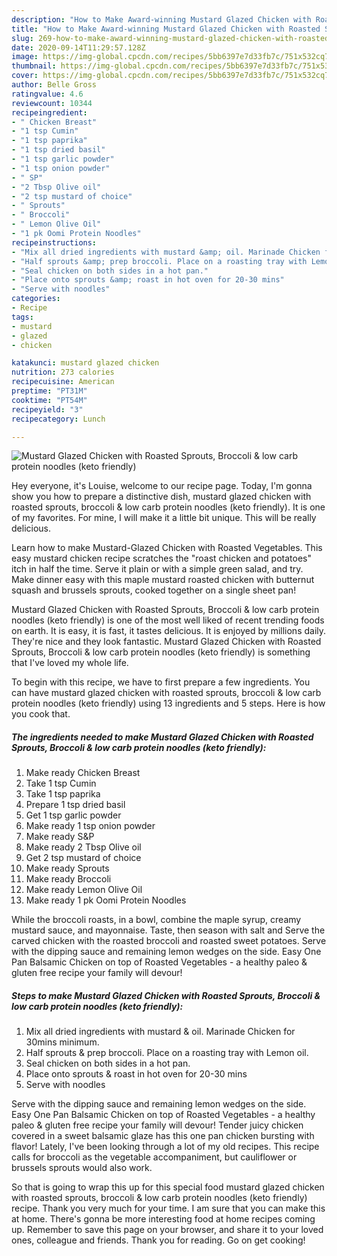 ```yaml
---
description: "How to Make Award-winning Mustard Glazed Chicken with Roasted Sprouts, Broccoli &amp;amp; low carb protein noodles (keto friendly)"
title: "How to Make Award-winning Mustard Glazed Chicken with Roasted Sprouts, Broccoli &amp;amp; low carb protein noodles (keto friendly)"
slug: 269-how-to-make-award-winning-mustard-glazed-chicken-with-roasted-sprouts-broccoli-and-amp-low-carb-protein-noodles-keto-friendly
date: 2020-09-14T11:29:57.128Z
image: https://img-global.cpcdn.com/recipes/5bb6397e7d33fb7c/751x532cq70/mustard-glazed-chicken-with-roasted-sprouts-broccoli-low-carb-protein-noodles-keto-friendly-recipe-main-photo.jpg
thumbnail: https://img-global.cpcdn.com/recipes/5bb6397e7d33fb7c/751x532cq70/mustard-glazed-chicken-with-roasted-sprouts-broccoli-low-carb-protein-noodles-keto-friendly-recipe-main-photo.jpg
cover: https://img-global.cpcdn.com/recipes/5bb6397e7d33fb7c/751x532cq70/mustard-glazed-chicken-with-roasted-sprouts-broccoli-low-carb-protein-noodles-keto-friendly-recipe-main-photo.jpg
author: Belle Gross
ratingvalue: 4.6
reviewcount: 10344
recipeingredient:
- " Chicken Breast"
- "1 tsp Cumin"
- "1 tsp paprika"
- "1 tsp dried basil"
- "1 tsp garlic powder"
- "1 tsp onion powder"
- " SP"
- "2 Tbsp Olive oil"
- "2 tsp mustard of choice"
- " Sprouts"
- " Broccoli"
- " Lemon Olive Oil"
- "1 pk Oomi Protein Noodles"
recipeinstructions:
- "Mix all dried ingredients with mustard &amp; oil. Marinade Chicken for 30mins minimum."
- "Half sprouts &amp; prep broccoli. Place on a roasting tray with Lemon oil."
- "Seal chicken on both sides in a hot pan."
- "Place onto sprouts &amp; roast in hot oven for 20-30 mins"
- "Serve with noodles"
categories:
- Recipe
tags:
- mustard
- glazed
- chicken

katakunci: mustard glazed chicken 
nutrition: 273 calories
recipecuisine: American
preptime: "PT31M"
cooktime: "PT54M"
recipeyield: "3"
recipecategory: Lunch

---
```



![Mustard Glazed Chicken with Roasted Sprouts, Broccoli &amp; low carb protein noodles (keto friendly)](https://img-global.cpcdn.com/recipes/5bb6397e7d33fb7c/751x532cq70/mustard-glazed-chicken-with-roasted-sprouts-broccoli-low-carb-protein-noodles-keto-friendly-recipe-main-photo.jpg)

Hey everyone, it's Louise, welcome to our recipe page. Today, I'm gonna show you how to prepare a distinctive dish, mustard glazed chicken with roasted sprouts, broccoli &amp; low carb protein noodles (keto friendly). It is one of my favorites. For mine, I will make it a little bit unique. This will be really delicious.

Learn how to make Mustard-Glazed Chicken with Roasted Vegetables. This easy mustard chicken recipe scratches the &#34;roast chicken and potatoes&#34; itch in half the time. Serve it plain or with a simple green salad, and try. Make dinner easy with this maple mustard roasted chicken with butternut squash and brussels sprouts, cooked together on a single sheet pan!

Mustard Glazed Chicken with Roasted Sprouts, Broccoli &amp; low carb protein noodles (keto friendly) is one of the most well liked of recent trending foods on earth. It is easy, it is fast, it tastes delicious. It is enjoyed by millions daily. They're nice and they look fantastic. Mustard Glazed Chicken with Roasted Sprouts, Broccoli &amp; low carb protein noodles (keto friendly) is something that I've loved my whole life.


To begin with this recipe, we have to first prepare a few ingredients. You can have mustard glazed chicken with roasted sprouts, broccoli &amp; low carb protein noodles (keto friendly) using 13 ingredients and 5 steps. Here is how you cook that.

<!--inarticleads1-->

##### The ingredients needed to make Mustard Glazed Chicken with Roasted Sprouts, Broccoli &amp; low carb protein noodles (keto friendly):

1. Make ready  Chicken Breast
1. Take 1 tsp Cumin
1. Take 1 tsp paprika
1. Prepare 1 tsp dried basil
1. Get 1 tsp garlic powder
1. Make ready 1 tsp onion powder
1. Make ready  S&amp;P
1. Make ready 2 Tbsp Olive oil
1. Get 2 tsp mustard of choice
1. Make ready  Sprouts
1. Make ready  Broccoli
1. Make ready  Lemon Olive Oil
1. Make ready 1 pk Oomi Protein Noodles


While the broccoli roasts, in a bowl, combine the maple syrup, creamy mustard sauce, and mayonnaise. Taste, then season with salt and Serve the carved chicken with the roasted broccoli and roasted sweet potatoes. Serve with the dipping sauce and remaining lemon wedges on the side. Easy One Pan Balsamic Chicken on top of Roasted Vegetables - a healthy paleo &amp; gluten free recipe your family will devour! 

<!--inarticleads2-->

##### Steps to make Mustard Glazed Chicken with Roasted Sprouts, Broccoli &amp; low carb protein noodles (keto friendly):

1. Mix all dried ingredients with mustard &amp; oil. Marinade Chicken for 30mins minimum.
1. Half sprouts &amp; prep broccoli. Place on a roasting tray with Lemon oil.
1. Seal chicken on both sides in a hot pan.
1. Place onto sprouts &amp; roast in hot oven for 20-30 mins
1. Serve with noodles


Serve with the dipping sauce and remaining lemon wedges on the side. Easy One Pan Balsamic Chicken on top of Roasted Vegetables - a healthy paleo &amp; gluten free recipe your family will devour! Tender juicy chicken covered in a sweet balsamic glaze has this one pan chicken bursting with flavor! Lately, I&#39;ve been looking through a lot of my old recipes. This recipe calls for broccoli as the vegetable accompaniment, but cauliflower or brussels sprouts would also work. 

So that is going to wrap this up for this special food mustard glazed chicken with roasted sprouts, broccoli &amp; low carb protein noodles (keto friendly) recipe. Thank you very much for your time. I am sure that you can make this at home. There's gonna be more interesting food at home recipes coming up. Remember to save this page on your browser, and share it to your loved ones, colleague and friends. Thank you for reading. Go on get cooking!
